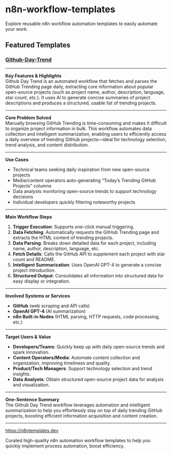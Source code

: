 # n8n-workflow-templates

Explore reusable n8n workflow automation templates to easily automate your work.

## Featured Templates

### [Github-Day-Trend](/templates/Github-Day-Trend.json)

---

**Key Features & Highlights**  
Github Day Trend is an automated workflow that fetches and parses the GitHub Trending page daily, extracting core information about popular open-source projects (such as project name, author, description, language, star count, etc.). It uses AI to generate concise summaries of project descriptions and produces a structured, usable list of trending projects.

---

**Core Problem Solved**  
Manually browsing GitHub Trending is time-consuming and makes it difficult to organize project information in bulk. This workflow automates data collection and intelligent summarization, enabling users to efficiently access a daily overview of trending GitHub projects—ideal for technology selection, trend analysis, and content distribution.

---

**Use Cases**  
- Technical teams seeking daily inspiration from new open-source projects
- Media/content operators auto-generating “Today’s Trending GitHub Projects” columns
- Data analysts monitoring open-source trends to support technology decisions
- Individual developers quickly filtering noteworthy projects

---

**Main Workflow Steps**  
1. **Trigger Execution**: Supports one-click manual triggering.
2. **Data Fetching**: Automatically requests the GitHub Trending page and extracts the HTML content of trending projects.
3. **Data Parsing**: Breaks down detailed data for each project, including name, author, description, language, etc.
4. **Fetch Details**: Calls the GitHub API to supplement each project with star count and README.
5. **Intelligent Summarization**: Uses OpenAI GPT-4 to generate a concise project introduction.
6. **Structured Output**: Consolidates all information into structured data for easy display or integration.

---

**Involved Systems or Services**  
- **GitHub** (web scraping and API calls)
- **OpenAI GPT-4** (AI summarization)
- **n8n Built-in Nodes** (HTML parsing, HTTP requests, code processing, etc.)

---

**Target Users & Value**  
- **Developers/Teams**: Quickly keep up with daily open-source trends and spark innovation.
- **Content Operators/Media**: Automate content collection and organization, improving timeliness and quality.
- **Product/Tech Managers**: Support technology selection and trend insights.
- **Data Analysts**: Obtain structured open-source project data for analysis and visualization.

---

**One-Sentence Summary**  
The Github Day Trend workflow leverages automation and intelligent summarization to help you effortlessly stay on top of daily trending GitHub projects, boosting efficient information acquisition and content creation.

---

https://n8ntemplates.dev

Curated high-quality n8n automation workflow templates to help you quickly implement process automation, boost efficiency.
